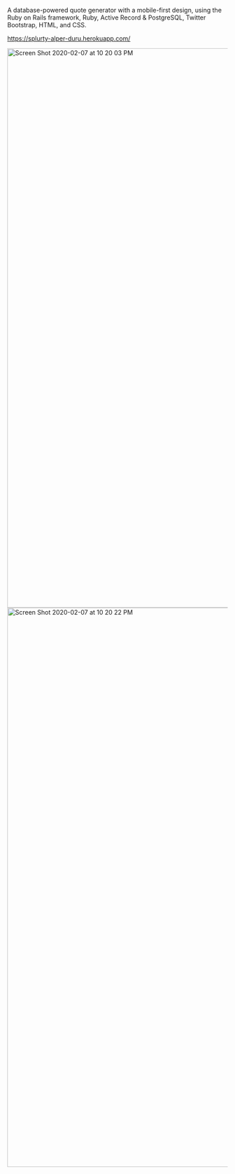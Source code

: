 A database-powered quote generator with a mobile-first design, using the Ruby on Rails framework, Ruby, Active Record & PostgreSQL, Twitter Bootstrap, HTML, and CSS.

https://splurty-alper-duru.herokuapp.com/

<img width="1280" alt="Screen Shot 2020-02-07 at 10 20 03 PM" src="https://user-images.githubusercontent.com/43013844/74079082-1a4a1080-49f8-11ea-8c8e-c4f9a20704b9.png">

<img width="1280" alt="Screen Shot 2020-02-07 at 10 20 22 PM" src="https://user-images.githubusercontent.com/43013844/74079081-16b68980-49f8-11ea-9766-ec79fe9e15a2.png">
